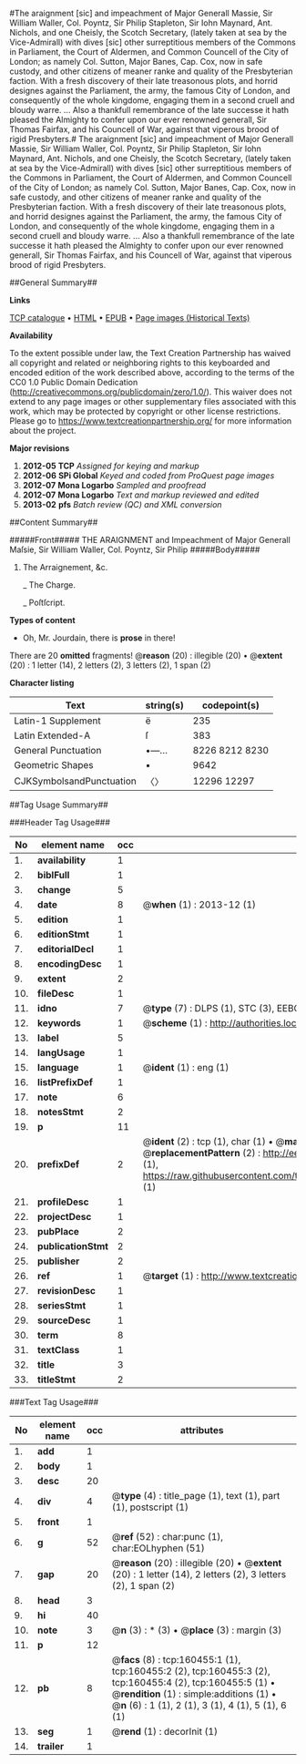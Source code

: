 #The araignment [sic] and impeachment of Major Generall Massie, Sir William Waller, Col. Poyntz, Sir Philip Stapleton, Sir Iohn Maynard, Ant. Nichols, and one Cheisly, the Scotch Secretary, (lately taken at sea by the Vice-Admirall) with dives [sic] other surreptitious members of the Commons in Parliament, the Court of Aldermen, and Common Councell of the City of London; as namely Col. Sutton, Major Banes, Cap. Cox, now in safe custody, and other citizens of meaner ranke and quality of the Presbyterian faction. With a fresh discovery of their late treasonous plots, and horrid designes against the Parliament, the army, the famous City of London, and consequently of the whole kingdome, engaging them in a second cruell and bloudy warre. ... Also a thankfull remembrance of the late successe it hath pleased the Almighty to confer upon our ever renowned generall, Sir Thomas Fairfax, and his Councell of War, against that viperous brood of rigid Presbyters.#
The araignment [sic] and impeachment of Major Generall Massie, Sir William Waller, Col. Poyntz, Sir Philip Stapleton, Sir Iohn Maynard, Ant. Nichols, and one Cheisly, the Scotch Secretary, (lately taken at sea by the Vice-Admirall) with dives [sic] other surreptitious members of the Commons in Parliament, the Court of Aldermen, and Common Councell of the City of London; as namely Col. Sutton, Major Banes, Cap. Cox, now in safe custody, and other citizens of meaner ranke and quality of the Presbyterian faction. With a fresh discovery of their late treasonous plots, and horrid designes against the Parliament, the army, the famous City of London, and consequently of the whole kingdome, engaging them in a second cruell and bloudy warre. ... Also a thankfull remembrance of the late successe it hath pleased the Almighty to confer upon our ever renowned generall, Sir Thomas Fairfax, and his Councell of War, against that viperous brood of rigid Presbyters.

##General Summary##

**Links**

[TCP catalogue](http://www.ota.ox.ac.uk/tcp/)  • 
[HTML](http://tei.it.ox.ac.uk/tcp/Texts-HTML/free/A75/A75605.html)  • 
[EPUB](http://tei.it.ox.ac.uk/tcp/Texts-EPUB/free/A75/A75605.epub) • 
[Page images (Historical Texts)](https://historicaltexts.jisc.ac.uk/eebo-99872327e)

**Availability**

To the extent possible under law, the Text Creation Partnership has waived all copyright and related or neighboring rights to this keyboarded and encoded edition of the work described above, according to the terms of the CC0 1.0 Public Domain Dedication (http://creativecommons.org/publicdomain/zero/1.0/). This waiver does not extend to any page images or other supplementary files associated with this work, which may be protected by copyright or other license restrictions. Please go to https://www.textcreationpartnership.org/ for more information about the project.

**Major revisions**

1. __2012-05__ __TCP__ *Assigned for keying and markup*
1. __2012-06__ __SPi Global__ *Keyed and coded from ProQuest page images*
1. __2012-07__ __Mona Logarbo__ *Sampled and proofread*
1. __2012-07__ __Mona Logarbo__ *Text and markup reviewed and edited*
1. __2013-02__ __pfs__ *Batch review (QC) and XML conversion*

##Content Summary##

#####Front#####
THE ARAIGNMENT and Impeachment of Major Generall Maſsie, Sir William Waller, Col. Poyntz, Sir Philip
#####Body#####

1. The Arraignement, &c.

    _ The Charge.

    _ Poſtſcript.

**Types of content**

  * Oh, Mr. Jourdain, there is **prose** in there!

There are 20 **omitted** fragments! 
 @__reason__ (20) : illegible (20)  •  @__extent__ (20) : 1 letter (14), 2 letters (2), 3 letters (2), 1 span (2)

**Character listing**


|Text|string(s)|codepoint(s)|
|---|---|---|
|Latin-1 Supplement|ë|235|
|Latin Extended-A|ſ|383|
|General Punctuation|•—…|8226 8212 8230|
|Geometric Shapes|▪|9642|
|CJKSymbolsandPunctuation|〈〉|12296 12297|

##Tag Usage Summary##

###Header Tag Usage###

|No|element name|occ|attributes|
|---|---|---|---|
|1.|__availability__|1||
|2.|__biblFull__|1||
|3.|__change__|5||
|4.|__date__|8| @__when__ (1) : 2013-12 (1)|
|5.|__edition__|1||
|6.|__editionStmt__|1||
|7.|__editorialDecl__|1||
|8.|__encodingDesc__|1||
|9.|__extent__|2||
|10.|__fileDesc__|1||
|11.|__idno__|7| @__type__ (7) : DLPS (1), STC (3), EEBO-CITATION (1), PROQUEST (1), VID (1)|
|12.|__keywords__|1| @__scheme__ (1) : http://authorities.loc.gov/ (1)|
|13.|__label__|5||
|14.|__langUsage__|1||
|15.|__language__|1| @__ident__ (1) : eng (1)|
|16.|__listPrefixDef__|1||
|17.|__note__|6||
|18.|__notesStmt__|2||
|19.|__p__|11||
|20.|__prefixDef__|2| @__ident__ (2) : tcp (1), char (1)  •  @__matchPattern__ (2) : ([0-9\-]+):([0-9IVX]+) (1), (.+) (1)  •  @__replacementPattern__ (2) : http://eebo.chadwyck.com/downloadtiff?vid=$1&page=$2 (1), https://raw.githubusercontent.com/textcreationpartnership/Texts/master/tcpchars.xml#$1 (1)|
|21.|__profileDesc__|1||
|22.|__projectDesc__|1||
|23.|__pubPlace__|2||
|24.|__publicationStmt__|2||
|25.|__publisher__|2||
|26.|__ref__|1| @__target__ (1) : http://www.textcreationpartnership.org/docs/. (1)|
|27.|__revisionDesc__|1||
|28.|__seriesStmt__|1||
|29.|__sourceDesc__|1||
|30.|__term__|8||
|31.|__textClass__|1||
|32.|__title__|3||
|33.|__titleStmt__|2||


###Text Tag Usage###

|No|element name|occ|attributes|
|---|---|---|---|
|1.|__add__|1||
|2.|__body__|1||
|3.|__desc__|20||
|4.|__div__|4| @__type__ (4) : title_page (1), text (1), part (1), postscript (1)|
|5.|__front__|1||
|6.|__g__|52| @__ref__ (52) : char:punc (1), char:EOLhyphen (51)|
|7.|__gap__|20| @__reason__ (20) : illegible (20)  •  @__extent__ (20) : 1 letter (14), 2 letters (2), 3 letters (2), 1 span (2)|
|8.|__head__|3||
|9.|__hi__|40||
|10.|__note__|3| @__n__ (3) : * (3)  •  @__place__ (3) : margin (3)|
|11.|__p__|12||
|12.|__pb__|8| @__facs__ (8) : tcp:160455:1 (1), tcp:160455:2 (2), tcp:160455:3 (2), tcp:160455:4 (2), tcp:160455:5 (1)  •  @__rendition__ (1) : simple:additions (1)  •  @__n__ (6) : 1 (1), 2 (1), 3 (1), 4 (1), 5 (1), 6 (1)|
|13.|__seg__|1| @__rend__ (1) : decorInit (1)|
|14.|__trailer__|1||
